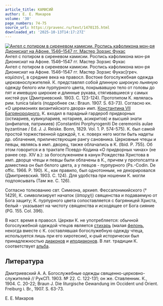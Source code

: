 ```yaml
---
article_title: КАМИСИЙ
author: Е. Е. Макаров
volume: '30'
page_numbers: 74-75
source_url: https://pravenc.ru/text/1470135.html
downloaded_at: '2025-10-13T14:17:27Z'
---
```


[![Ангел с потиром в сиреневом камисии. Роспись кафоликона мон-ря Дионисиат на Афоне. 1546–1547 гг. Мастер Зорзис Фукас](https://pravenc.ru/data/2012/12/20/1233153790/i200.jpg "Кликните для увеличения картинки")](https://pravenc.ru/data/2012/12/20/1233153790/i400.jpg)Ангел с потиром в сиреневом камисии. Роспись кафоликона мон-ря Дионисиат на Афоне. 1546–1547 гг. Мастер Зорзис Фукас  
Ангел с потиром в сиреневом камисии. Роспись кафоликона мон-ря Дионисиат на Афоне. 1546–1547 гг. Мастер Зорзис Фукас[греч. καμίσιον], в средние века на правосл. Востоке богослужебная одежда церковнослужителей. К. представлял собой длинную широкую льняную одежду белого или пурпурного цвета, покрывавшую тело от головы до пят и имевшую широкие и длинные рукава, стягивавшиеся у самых кистей рук (Дмитриевский. 1903. С. 123-124). Прототипом К. являлась рим. tunica tаlaris (подробнее см.: Braun. 1907. S. 63-73). Согласно кн. «О церемониях византийского двора» имп. [Константина VII Багрянородного](<https://pravenc.ru/text/Константин VII Багрянородный.html>), К. входил в парадный гардероб придворных (остиариев, кувикулариев, нотариев, асикритов) и высшей знати (анфипатов, патрикиев) (Constantini Porphyrogeniti De ceremoniis aulae byzantinae / Ed. J. J. Reiske. Bonn, 1829. Vol. 1. Р. 574-575). К. был самой простой торжественной одеждой, т. к. поверх него могли быть надеты др. облачения, приличествующие рангу сановника. Церковные чтецы и певцы, являясь в имп. дворец, также облачались в К. (Ibid. P. 755). Об этом говорится и в трактате Псевдо-Кодина «О придворных чинах» (не ранее сер. XIV в.): за богослужением в канун Рождества Христова в имп. дворце чтецы и певцы были облачены в К., причем у протопсалта и доместика он был белого цвета, а у певцов - пурпурного (Ps.-Codin. De offic. 1966. P. 190). К., как правило, был однотонным, не декорировался (Дмитриевский. 1903. С. 124). Для удобства при ношении К. могли подпоясывать (Там же. С. 126).

Согласно толкованию свт. Симеона, архиеп. Фессалоникийского († 1429), К. символизирует начаток (ἀπαρχή) священства и подаваемую от Бога защиту; К. пурпурного цвета сопоставляется с багряницей Христа, белый - указывает на чистоту священства и исходящее от Бога сияние (PG. 155. Col. 396).

В наст. время в правосл. Церкви К. не употребляется: обычной богослужебной одеждой чтецов является [стихарь](https://pravenc.ru/text/стихарь.html) (малая [фелонь](https://pravenc.ru/text/фелонь.html), некогда вместе с К. составлявшая богослужебную одежду чтеца, используется лишь при его хиротесии), к-рый исторически был принадлежностью [диаконов](https://pravenc.ru/text/диакон.html) и [иподиаконов](https://pravenc.ru/text/иподиаконов.html). В лат. традиции К. соответствует [альба](https://pravenc.ru/text/альба.html).

## Литература

Дмитриевский А. А. Богослужебные одежды священно-церковно-служителей // РукСП. 1903. № 22. С. 122-131; он же. Ставленник. К., 1904. С. 20-22; Braun J. Die liturgische Gewandung im Occident und Orient. Freiburg i. Br., 1907. S. 63-73.

Е. Е. Макаров

